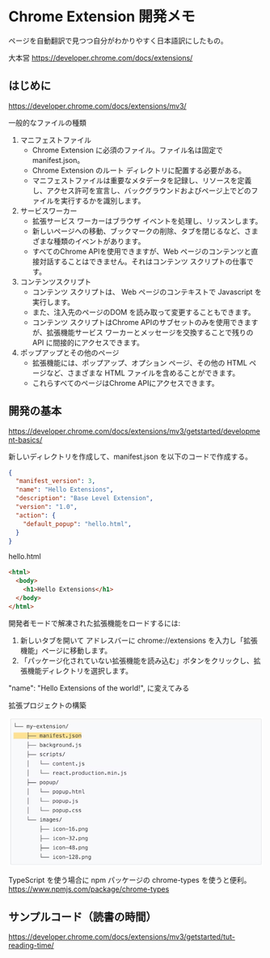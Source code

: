 # Chrome Extension 開発メモ

ページを自動翻訳で見つつ自分がわかりやすく日本語訳にしたもの。

大本営
https://developer.chrome.com/docs/extensions/

## はじめに

https://developer.chrome.com/docs/extensions/mv3/

一般的なファイルの種類

1. マニフェストファイル
    - Chrome Extension に必須のファイル。ファイル名は固定で manifest.json。 
    - Chrome Extension のルート ディレクトリに配置する必要がある。 
    - マニフェストファイルは重要なメタデータを記録し、リソースを定義し、アクセス許可を宣言し、バックグラウンドおよびページ上でどのファイルを実行するかを識別します。
1. サービスワーカー
   - 拡張サービス ワーカーはブラウザ イベントを処理し、リッスンします。
   - 新しいページへの移動、ブックマークの削除、タブを閉じるなど、さまざまな種類のイベントがあります。
   - すべてのChrome APIを使用できますが、Web ページのコンテンツと直接対話することはできません。それはコンテンツ スクリプトの仕事です。
1. コンテンツスクリプト
   - コンテンツ スクリプトは、 Web ページのコンテキストで Javascript を実行します。
   - また、注入先のページのDOM を読み取って変更することもできます。
   - コンテンツ スクリプトはChrome APIのサブセットのみを使用できますが、拡張機能サービス ワーカーとメッセージを交換することで残りの API に間接的にアクセスできます。
1. ポップアップとその他のページ
   - 拡張機能には、ポップアップ、オプション ページ、その他の HTML ページなど、さまざまな HTML ファイルを含めることができます。
   - これらすべてのページはChrome APIにアクセスできます。

## 開発の基本

https://developer.chrome.com/docs/extensions/mv3/getstarted/development-basics/

新しいディレクトリを作成して、manifest.json を以下のコードで作成する。

```json
{
  "manifest_version": 3,
  "name": "Hello Extensions",
  "description": "Base Level Extension",
  "version": "1.0",
  "action": {
    "default_popup": "hello.html",
  }
}
```

hello.html

```html
<html>
  <body>
    <h1>Hello Extensions</h1>
  </body>
</html>
```

開発者モードで解凍された拡張機能をロードするには:

1. 新しいタブを開いて アドレスバーに chrome://extensions を入力し「拡張機能」ページに移動します。 
2. 「パッケージ化されていない拡張機能を読み込む」ボタンをクリックし、拡張機能ディレクトリを選択します。


"name": "Hello Extensions of the world!",
に変えてみる

拡張プロジェクトの構築

![img.png](img.png)

TypeScript を使う場合に
npm パッケージの chrome-types を使うと便利。
https://www.npmjs.com/package/chrome-types

## サンプルコード（読書の時間）

https://developer.chrome.com/docs/extensions/mv3/getstarted/tut-reading-time/